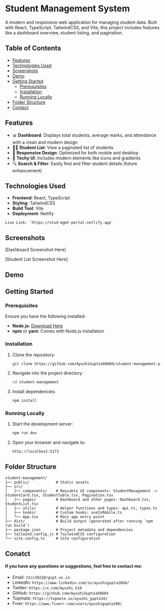 # Student Management System

A modern and responsive web application for managing student data. Built with React, TypeScript, TailwindCSS, and Vite, this project includes features like a dashboard overview, student listing, and pagination.

## Table of Contents

- [Features](#features)
- [Technologies Used](#technologies-used)
- [Screenshots](#screenshots)
- [Demo](#demo) 
- [Getting Started](#getting-started)
  - [Prerequisites](#prerequisites)
  - [Installation](#installation)
  - [Running Locally](#running-locally)
- [Folder Structure](#folder-structure)
- [Contact](#contact)

## Features

- 📊 **Dashboard**: Displays total students, average marks, and attendance with a clean and modern design
- 🧑‍🎓 **Student List**: View a paginated list of students
- 📱 **Responsive Design**: Optimized for both mobile and desktop
- 🌟 **Techy UI**: Includes modern elements like icons and gradients
- 🔍 **Search & Filter**: Easily find and filter student details (future enhancement)

## Technologies Used

- **Frontend**: React, TypeScript
- **Styling**: TailwindCSS
- **Build Tool**: Vite
- **Deployment**: Netlify
  
``
Live Link: `https://stud-mgmt-portal.netlify.app`
``

## Screenshots

[Dashboard Screenshot Here]

[Student List Screenshot Here]

## Demo

## Getting Started

### Prerequisites

Ensure you have the following installed:

- **Node.js**: [Download Here](https://nodejs.org/)
- **npm** or **yarn**: Comes with Node.js installation

### Installation

1. Clone the repository:
   ```bash
   git clone https://github.com/AyushiGupta160604/student-management-portal.git
   ```

2. Navigate into the project directory:
   ```bash
   cd student-management
   ```

3. Install dependencies:
   ```bash
   npm install
   ```

### Running Locally

1. Start the development server:
   ```bash
   npm run dev
   ```

2. Open your browser and navigate to:
   ```
   http://localhost:5173
   ```

## Folder Structure

```
student-management/
├── public/            # Static assets
├── src/
│   ├── components/    # Reusable UI components: StudentManagement -> StudentCard.tsx, StudentTable.tsx, Pagination.tsx
│   ├── pages/         # Dashboard and other pages: Dashboard.tsx, StudentList.tsx
│   ├── utils/         # Helper functions and types: api.ts, types.ts
│   ├── hooks/         # Custom hooks: useIsMobile.ts
│   └── App.tsx        # Main app entry point
├── dist/              # Build output (generated after running `npm run build`)
├── package.json       # Project metadata and dependencies
├── tailwind.config.js # TailwindCSS configuration
└── vite.config.ts     # Vite configuration
```

## Conatct
#### If you have any questions or suggestions, feel free to contact me:
- Email: `22cs3022@rgipt.ac.in`
- LinkedIn: `https://www.linkedin.com/in/ayushigupta1604/`
- Twitter: `https://x.com/Ayushi_G16`
- GitHub: `https://github.com/AyushiGupta160604`
- Topmate: `https://topmate.io/ayushi_gupta16/`
- Fiver: `https://www.fiverr.com/users/ayushigupta200/`
